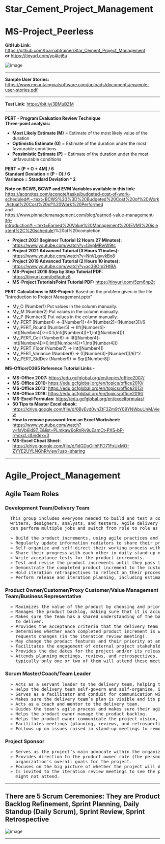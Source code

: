 # Star_Cement_Project_Management

# MS-Project_Peerless

**GitHub Link:** https://github.com/toarnabtrainer/Star_Cement_Project_Management<br>
**or** https://tinyurl.com/yc4tcj6u

![image](https://github.com/toarnabtrainer/Star_Cement_Project_Management/assets/111301975/0beb0d5c-9705-495c-a16a-3d467b1c65eb)

<hr>

**Sample User Stories:**<br>
https://www.mountaingoatsoftware.com/uploads/documents/example-user-stories.pdf

<hr>

**Test Link:** https://bit.ly/3BMuBZM

<hr>

**PERT - Program Evaluation Review Technique**<br>
**Three-point analysis:**<br>
* **Most Likely Estimate (M)** = Estimate of the most likely value of the duration <br>
* **Optimistic Estimate (O)** = Estimate of the duration under the most favourable conditions <br>
* **Pessimistic Estimate (P)** = Estimate of the duration under the most unfavourable conditions <br>

**PERT = (P + O + 4M) / 6**<br>
**Standard Deviation = (P - O) / 6**<br>
**Variance = Standard Deviation ^ 2**<br>

**Note on BCWS, BCWP and EVM Variables available in this link:**<br>
https://acqnotes.com/acqnote/tasks/budgeted-cost-of-work-scheduled#:~:text=BCWS%20%3D%20Budgeted%20Cost%20of%20Work,Actual%20Cost%20of%20Work%20Performed <br>
and<br>
https://www.pinnaclemanagement.com/blog/earned-value-management-an-introduction#:~:text=Earned%20Value%20Management%20(EVM)%20is,extent%2C%20schedule)%20at%20completion.

* **Project 2021 Beginner Tutorial (2 Hours 27 Minutes):** https://www.youtube.com/watch?v=l3ypMRwW9tc
* **Project 2021 Advanced Tutorial (3 Hours 11 inutes):** https://www.youtube.com/watch?v=NnVLgvvkBo8
* **Project 2019 Advanced Tutorial (2 Hours 10 inutes):** https://www.youtube.com/watch?v=xc38Om2HtBA
* **MS-Project 2016 Step by Step Tutorial PDF:** https://tinyurl.com/bdfauhz8
* **MS-Project TutorialsPoint Tutorial PDF:** https://tinyurl.com/5zm6np2t

**PERT Calculations in MS-Project:**
Based on the problem given in the file "Introduction to Project Management.pptx"
* My_O (Number1) Put values in the column manually.<br>
* My_M (Number2) Put values in the column manually.<br>
* My_P (Number3) Put values in the column manually.<br>
* My_PERT (Number4) => ([Number1]+4*[Number2]+[Number3])/6<br>
* My_PERT_Round (Number5) => IIf([Number4]-<br>
Int([Number4])>=0.5,Int([Number4])+1,Int([Number4]))<br>
* My_PERT_Ceil (Number6) => IIf([Number4]-Int([Number4])>0,Int([Number4])+1,Int([Number4]))<br>
* My_PERT_Floor (Number7) => Int([Number4])<br>
* My_PERT_Variance (Number8) => (([Number3]-[Number1])/6)^2<br>
* My_PERT_StdDev (Number9) => Sqr([Number8])<br>

**MS-Office/O365 Reference Tutorial Links -**<br>
* **MS-Office 2007:** https://edu.gcfglobal.org/en/topics/office2007/
* **MS-Office 2010:** https://edu.gcfglobal.org/en/topics/office2010/
* **MS-Office 2013:** https://edu.gcfglobal.org/en/topics/office2013/
* **MS-Office 2016:** https://edu.gcfglobal.org/en/topics/office2016/
* **MS-Excel Formulas:** https://edu.gcfglobal.org/en/excelformulas/
* **50 Tips to Master Excel ebook:** https://drive.google.com/file/d/0ByEvd0vhZtF3Zm9tY09YNWpuUnM/view
* **How to remove password from an Excel Worksheet:** https://www.youtube.com/watch?v=fsVb6id97_E&list=PLmkaw6oRnRv9uEamCt-PXS-bP-rmoxcLc&index=3
* **MS-Excel Cheat Sheet:**	https://drive.google.com/file/d/1dGDoOiIhFFD71FxUxMO-ZYYE2UYLNGhR/view?usp=sharing

<hr>

# Agile_Project_Management

## Agile Team Roles
### Development Team/Delivery Team
<pre>
  This group includes everyone needed to build and test a complete increment of the product, such as coders,
  writers, designers, analysts, and testers. Agile delivery teams rely on generalizing specialists—people who
  can perform multiple jobs and switch from role to role as the demand arises. These team members:
  
  » Build the product increments, using agile practices and processes.
  » Regularly update information radiators to share their progress with stakeholders.
  » Self-organize and self-direct their working process within an iteration.
  » Share their progress with each other in daily stand-up meetings.
  » Write acceptance tests for the product increments.
  » Test and revise the product increments until they pass the acceptance tests.
  » Demonstrate the completed product increment to the customer in the iteration review meeting.
  » Hold iteration retrospectives to reflect on their process and continually improve it.
  » Perform release and iteration planning, including estimating the stories and tasks.
</pre>
### Product Owner/Customer/Proxy Customer/Value Management Team/Business Representative
<pre>
  » Maximizes the value of the product by choosing and prioritizing the product features.
  » Manages the product backlog, making sure that it is accurate, up to date, and prioritized by business value.
  » Makes sure the team has a shared understanding of the back log items and the value they are supposed
    to deliver.
  » Provides the acceptance criteria that the delivery team will use to prepare acceptance tests.
  » Determines whether each completed product increment is working as intended, and either accepts it or
    requests changes (in the iteration review meeting).
  » May change the product features and their priority at any time.
  » Facilitates the engagement of external project stakeholders and manages their expectations.
  » Provides the due dates for the project and/or its releases.
  » Attends planning meetings, reviews, and retrospectives. (If this role is performed by a group of people,
    typically only one or two of them will attend these meetings.)
</pre>
### Scrum Master/Coach/Team Leader
<pre>
  » Acts as a servant leader to the delivery team, helping them improve and removing barriers to their progress.
  » Helps the delivery team self-govern and self-organize, instead of governing and organizing them.
  » Serves as a facilitator and conduit for communication within the delivery team and with other stakeholders.
  » Makes sure the delivery team’s plan is visible and its progress is radiated to stakeholders.
  » Acts as a coach and mentor to the delivery team.
  » Guides the team's agile process and makes sure their agile practices are being used properly.
  » Helps the product owner manage the product backlog.
  » Helps the product owner communicate the project vision, goals, and backlog items to the delivery team.
  » Facilitates meetings (planning, reviews, and retrospectives).
  » Follows up on issues raised in stand-up meetings to remove impediments so that the team can stay on track.
</pre>
### Project Sponsor
<pre>
  » Serves as the project’s main advocate within the organization.
  » Provides direction to the product owner role (the person or team representing the business) about the
    organization’s overall goals for the project.
  » Focuses on the big picture of whether the project will deliver the expected value on time and on budget.
  » Is invited to the iteration review meetings to see the product increments as they are completed, but
    might not attend.
</pre>
<hr>

## There are 5 Scrum Ceremonies: They are Product Backlog Refinement, Sprint Planning, Daily Standup (Daily Scrum), Sprint Review, Sprint Retrospective

![image](https://github.com/toarnabtrainer/Agile_Project_Management/assets/111301975/30961db9-6ee7-45ca-9205-5e4875920004)

<hr>
